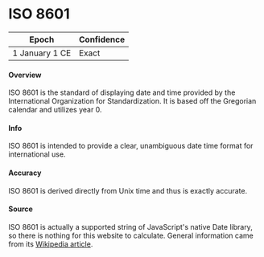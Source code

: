 # ISO 8601

| Epoch             | Confidence |
| ----------------- | ---------- |
| 1 January 1 CE   | Exact      |

#### Overview

ISO 8601 is the standard of displaying date and time provided by the International Organization for Standardization. It is based off the Gregorian calendar and utilizes year 0.

#### Info

ISO 8601 is intended to provide a clear, unambiguous date time format for international use.

#### Accuracy

ISO 8601 is derived directly from Unix time and thus is exactly accurate.

#### Source

ISO 8601 is actually a supported string of JavaScript's native Date library, so there is nothing for this website to calculate. General information came from its [Wikipedia article](https://en.wikipedia.org/wiki/ISO_8601).
